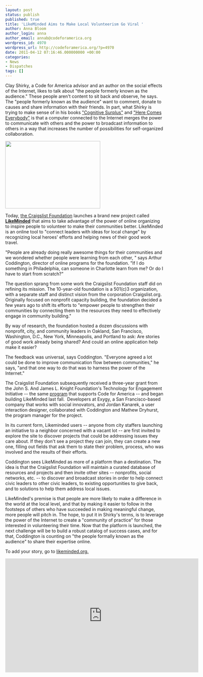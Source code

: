 ```yaml
---
layout: post
status: publish
published: true
title: 'LikeMinded Aims to Make Local Volunteerism Go Viral '
author: Anna Bloom
author_login: anna
author_email: annab@codeforamerica.org
wordpress_id: 4970
wordpress_url: http://codeforamerica.org/?p=4970
date: 2011-04-12 07:16:46.000000000 +00:00
categories:
- News
- Dispatches
tags: []
---
```

Clay Shirky, a Code for America advisor and an author on the social effects of the Internet, likes to talk about "the people formerly known as the audience." These people aren't content to sit back and observe, he says. The "people formerly known as the audience" want to comment, donate to causes and share information with their friends. In part, what Shirky is trying to make sense of in his books <a href="http://www.nytimes.com/2010/08/08/books/review/Manjoo-t.html">"Cognitive Surplus"</a> and <a href="http://www.shirky.com/herecomeseverybody/about.html">"Here Comes Everybody"</a> is that a computer connected to the Internet merges the power to communicate with others and the power to broadcast information to others in a way that increases the number of possibilities for self-organized collaboration. 

<a href="http://likeminded.org/"><img src="http://codeforamerica.org/wp-content/uploads/2011/04/likeminded-1.png" alt="" title="likeminded-1" width="300" height="213" class="alignright size-full wp-image-4985" /></a>

Today, <a href="http://craigslistfoundation.org/about/">the Craigslist Foundation</a> launches a brand new project called <strong><a href="http://likeminded.org/">LikeMinded</a></strong> that aims to take advantage of the power of online organizing to inspire people to volunteer to make their communities better. LikeMinded is an online tool to "connect leaders with ideas for local change" by recognizing local heroes' efforts and helping news of their good work travel.

"People are already doing really awesome things for their communities and we wondered whether people were learning from each other, " says Arthur Coddington, director of online programs for the foundation. "If I do something in Philadelphia, can someone in Charlotte learn from me? Or do I have to start from scratch?"

The question sprang from some work the Craigslist Foundation staff did on refining its mission. The 10-year-old foundation is a 501(c)3 organization, with a separate staff and distinct vision from the corporation Craigslist.org. Originally focused on nonprofit capacity building, the foundation decided a few years ago to shift its efforts to "empower people to strengthen their communities by connecting them to the resources they need to effectively engage in community building."

By way of research, the foundation hosted a dozen discussions with nonprofit, city, and community leaders in Oakland, San Francisco, Washington, D.C., New York, Minneapolis, and Portland to ask: Are stories of good work already being shared? And could an online application help make it easier?

The feedback was universal, says Coddington. "Everyone agreed a lot could be done to improve communication flow between communities," he says, "and that one way to do that was to harness the power of the Internet."

The Craigslist Foundation subsequently received a three-year grant from the John S. And James L. Knight Foundation's Technology for Engagement Initiative -- the same <a href="http://codeforamerica.org/2010/08/24/the-knight-foundation-invests-250000-in-cfa/">program</a> that supports Code for America -- and began building LikeMinded last fall.  Developers at Exygy, a San Francisco-based company that works with social innovators, and Jordan Kanarek, a user interaction designer, collaborated with Coddington and Mathew Dryhurst, the program manager for the project.

In its current form, Likeminded users -- anyone from city staffers launching an initiative to a neighbor concerned with a vacant lot -- are first invited to explore the site to discover projects that could be addressing issues they care about. If they don't see a project they can join, they can create a new one, filling out fields that ask them to state their problem, process, who was involved and the results of their efforts. 

Coddington sees LikeMinded as more of a platform than a destination. The idea is that the Craigslist Foundation will maintain a curated database of resources and projects and then invite other sites -- nonprofits, social networks, etc. -- to discover and broadcast stories in order to help connect civic leaders to other civic leaders, to existing opportunities to give back, and to solutions to help them address local issues.

LikeMinded's premise is that people are more likely to make a difference in the world at the local level, and that by making it easier to follow in the footsteps of others who have succeeded in making meaningful change, more people will pitch in. The hope, to put it in Shirky's terms, is to leverage the power of the Internet to create a "community of practice" for those interested in volunteering their time. Now that the platform is launched, the next challenge will be to build a robust catalog of success cases, and for that, Coddington is counting on "the people formally known as the audience" to share their expertise online. 

To add your story, go to <a href="http://likeminded.org">likeminded.org.</a>

<iframe title="YouTube video player" width="610" height="360" src="http://www.youtube.com/embed/iUISsBLUjv0" frameborder="0" allowfullscreen></iframe>
